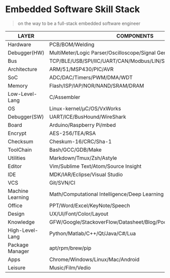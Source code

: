# Embedded Software Skill Stack

> on the way to be a full-stack embedded software engineer

|      LAYER       |                           COMPONENTS                           |
|------------------|----------------------------------------------------------------|
| Hardware         | PCB/BOM/Welding                                                |
| Debugger(HW)     | MultiMeter/Logic Parser/Oscilloscope/Signal Generator          |
| Bus              | TCP/BLE/USB/SPI/IIC/UART/CAN/Modbus/LIN/SATA/PCI-E             |
| Architecture     | ARM/51/MSP430/PIC/AVR                                          |
| SoC              | ADC/DAC/Timers/PWM/DMA/WDT                                     |
| Memory           | Flash/ISP/IAP/NOR/NAND/SRAM/DRAM                               |
| Low-Level-Lang   | C/Assembler                                                    |
| OS               | Linux-kernel/μC/OS/VxWorks                                     |
| Debugger(SW)     | UART/ICE/BusHound/WireShark                                    |
| Board            | Arduino/Raspberry Pi/mbed                                      |
| Encrypt          | AES-256/TEA/RSA                                                |
| Checksum         | Cheskum-16/CRC/Sha-1                                           |
| ToolChain        | Bash/GCC/GDB/Make                                              |
| Utilities        | Markdown/Tmux/Zsh/Astyle                                       |
| Editor           | Vim/Sublime Text/Atom/Source Insight                           |
| IDE              | MDK/IAR/Eclipse/Visual Studio                                  |
| VCS              | Git/SVN/CI                                                     |
| Machine Learning | Math/Computational Intelligence/Deep Learning                  |
| Office           | PPT/Word/Excel/KeyNote/Speech                                  |
| Design           | UX/UI/Font/Color/Layout                                        |
| Knowledge        | GFW/Google/StackoverFlow/Datasheet/Blog/Podcast/Books/Mooc/BBS |
| High-Level-Lang  | Python/Matlab/C++/Qt/Java/C#/Lua                               |
| Package Manager  | apt/rpm/brew/pip                                               |
| Apps             | Chrome/Windows/Linux/Mac/Android                               |
| Leisure          | Music/Film/Vedio                                               |


